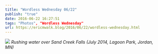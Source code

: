 ```yaml
---
title: "Wordless Wednesday 06/22"
publish: "true"
date: 2016-06-22 16:27:51
tags: "Photos", "Wordless Wednesday"
url: https://ericmwalk.blog/2016/06/22/wordless-wednesday.html
---
```


![](https://ericmwalk.blog/uploads/2022/60586eb85a.jpg)
*Rushing water over Sand Creek Falls (July 2014, Lagoon Park, Jordan, MN)*